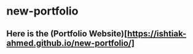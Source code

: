 # new-portfolio

## Here is the (Portfolio Website)[https://ishtiak-ahmed.github.io/new-portfolio/]
